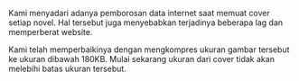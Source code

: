 Kami menyadari adanya pemborosan data internet saat memuat cover setiap novel. Hal tersebut juga menyebabkan terjadinya beberapa lag dan memperberat website.


Kami telah memperbaikinya dengan mengkompres ukuran gambar tersebut ke ukuran dibawah 180KB. Mulai sekarang ukuran dari cover tidak akan melebihi batas ukuran tersebut.
